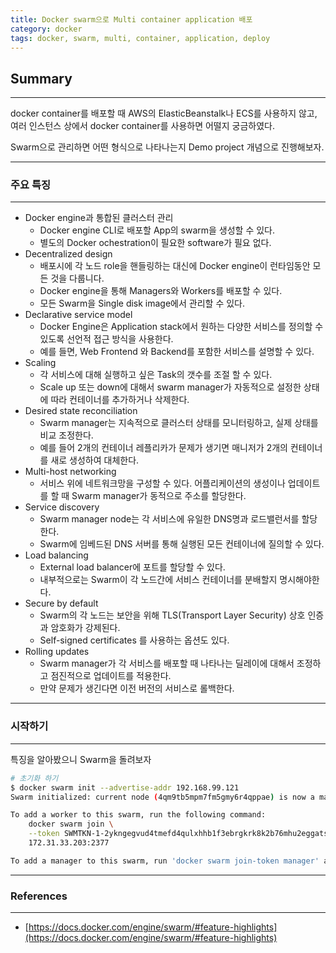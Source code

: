 ```yaml
---
title: Docker swarm으로 Multi container application 배포
category: docker
tags: docker, swarm, multi, container, application, deploy
---
```

## Summary
---
docker container를 배포할 때 AWS의 ElasticBeanstalk나 ECS를 사용하지 않고,
여러 인스턴스 상에서 docker container를 사용하면 어떨지 궁금하였다.

Swarm으로 관리하면 어떤 형식으로 나타나는지 Demo project 개념으로 진행해보자.

---
### 주요 특징
---

- Docker engine과 통합된 클러스터 관리
  - Docker engine CLI로 배포할 App의 swarm을 생성할 수 있다.
  - 별도의 Docker ochestration이 필요한 software가 필요 없다.
- Decentralized design
  - 배포시에 각 노드 role을 핸들링하는 대신에 Docker engine이 런타임동안 모든 것을 다룹니다.
  - Docker engine을 통해 Managers와 Workers를 배포할 수 있다.
  - 모든 Swarm을 Single disk image에서 관리할 수 있다.
- Declarative service model
  - Docker Engine은 Application stack에서 원하는 다양한 서비스를 정의할 수 있도록 선언적 접근 방식을 사용한다.
  - 예를 들면, Web Frontend 와 Backend를 포함한 서비스를 설명할 수 있다.
- Scaling
  - 각 서비스에 대해 실행하고 싶은 Task의 갯수를 조절 할 수 있다.
  - Scale up 또는 down에 대해서 swarm manager가 자동적으로 설정한 상태에 따라 컨테이너를 추가하거나 삭제한다.
- Desired state reconciliation
  - Swarm manager는 지속적으로 클러스터 상태를 모니터링하고,  실제 상태를 비교 조정한다.
  - 예를 들어 2개의 컨테이너 레플리카가 문제가 생기면 매니저가 2개의 컨테이너를 새로 생성하여 대체한다.
- Multi-host networking
  - 서비스 위에 네트워크망을 구성할 수 있다. 어플리케이션의 생성이나 업데이트를 할 때 Swarm manager가 동적으로 주소를 할당한다.
- Service discovery
  - Swarm manager node는 각 서비스에 유일한 DNS명과 로드밸런서를 할당한다.
  - Swarm에 임베드된 DNS 서버를 통해 실행된 모든 컨테이너에 질의할 수 있다.
- Load balancing
  - External load balancer에 포트를 할당할 수 있다.
  - 내부적으로는 Swarm이 각 노드간에 서비스 컨테이너를 분배할지 명시해야한다.
- Secure by default
  - Swarm의 각 노드는 보안을 위해 TLS(Transport Layer Security) 상호 인증과 암호화가 강제된다.
  - Self-signed certificates 를 사용하는 옵션도 있다.
- Rolling updates
  - Swarm manager가 각 서비스를 배포할 때 나타나는 딜레이에 대해서 조정하고 점진적으로 업데이트를 적용한다.
  - 만약 문제가 생긴다면 이전 버전의 서비스로 롤백한다.

<!-- 
- Decentralized design: Instead of handling differentiation between node roles at deployment time, the Docker Engine handles any specialization at runtime. You can deploy both kinds of nodes, managers and workers, using the Docker Engine. This means you can build an entire swarm from a single disk image.
- Declarative service model: Docker Engine uses a declarative approach to let you define the desired state of the various services in your application stack. For example, you might describe an application comprised of a web front end service with message queueing services and a database backend.
- Scaling: For each service, you can declare the number of tasks you want to run. When you scale up or down, the swarm manager automatically adapts by adding or removing tasks to maintain the desired state.
- Desired state reconciliation: The swarm manager node constantly monitors the cluster state and reconciles any differences between the actual state and your expressed desired state. For example, if you set up a service to run 10 replicas of a container, and a worker machine hosting two of those replicas crashes, the manager will create two new replicas to replace the replicas that crashed. The swarm manager assigns the new replicas to workers that are running and available.
- Multi-host networking: You can specify an overlay network for your services. The swarm manager automatically assigns addresses to the containers on the overlay network when it initializes or updates the application.
- Service discovery: Swarm manager nodes assign each service in the swarm a unique DNS name and load balances running containers. You can query every container running in the swarm through a DNS server embedded in the swarm.
- Load balancing: You can expose the ports for services to an external load balancer. Internally, the swarm lets you specify how to distribute service containers between nodes.
- Secure by default: Each node in the swarm enforces TLS mutual authentication and encryption to secure communications between itself and all other nodes. You have the option to use self-signed root certificates or certificates from a custom root CA.
- Rolling updates: At rollout time you can apply service updates to nodes incrementally. The swarm manager lets you control the delay between service deployment to different sets of nodes. If anything goes wrong, you can roll-back a task to a previous version of the service.
 -->

---
### 시작하기
---

특징을 알아봤으니 Swarm을 돌려보자

```bash
# 초기화 하기
$ docker swarm init --advertise-addr 192.168.99.121
Swarm initialized: current node (4qm9tb5mpm7fm5gmy6r4qppae) is now a manager.

To add a worker to this swarm, run the following command:
    docker swarm join \
    --token SWMTKN-1-2ykngegvud4tmefd4qulxhhb1f3ebrgkrk8k2b76mhu2eggats-04aezv6ubsi1vwbduz6gba36z \
    172.31.33.203:2377

To add a manager to this swarm, run 'docker swarm join-token manager' and follow the instructions.
```




---
### References
---
- [https://docs.docker.com/engine/swarm/#feature-highlights](https://docs.docker.com/engine/swarm/#feature-highlights)